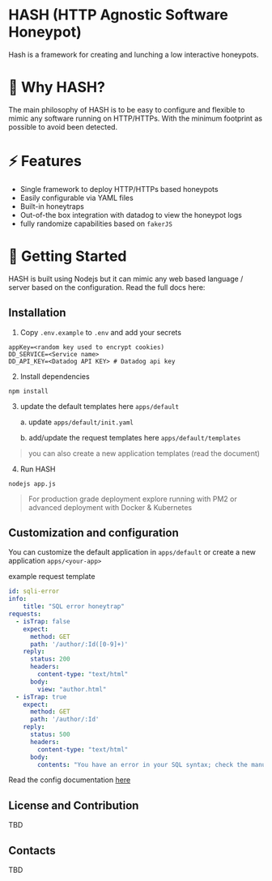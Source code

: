 # HASH (HTTP Agnostic Software Honeypot)
Hash is a framework for creating and lunching a low interactive honeypots. 

# 🌟 Why HASH?
The main philosophy of HASH is to be easy to configure and flexible to mimic any software running on HTTP/HTTPs. With the minimum footprint as possible to avoid been detected.


# ⚡ Features

* Single framework to deploy HTTP/HTTPs based honeypots
* Easily configurable via YAML files
* Built-in honeytraps
* Out-of-the box integration with datadog to view the honeypot logs
* fully randomize capabilities based on `fakerJS`


# 🚀 Getting Started
HASH is built using Nodejs but it can mimic any web based language / server based on the configuration. Read the full docs here:

## Installation

1. Copy `.env.example` to `.env` and add your secrets

```
appKey=<random key used to encrypt cookies) 
DD_SERVICE=<Service name> 
DD_API_KEY=<Datadog API KEY> # Datadog api key
```

2. Install dependencies

```
npm install
```

3. update the default templates here `apps/default`

    a. update `apps/default/init.yaml`

    b. add/update the request templates here `apps/default/templates`

> you can also create a new application templates (read the document)


4. Run HASH

```
nodejs app.js
```
> For production grade deployment explore running with PM2 or advanced deployment with Docker & Kubernetes




## Customization and configuration

You can customize the default application in `apps/default` or create a new application `apps/<your-app>`

example request template

```yaml
id: sqli-error
info:
    title: "SQL error honeytrap"
requests:
  - isTrap: false 
    expect:
      method: GET
      path: '/author/:Id([0-9]+)'
    reply:
      status: 200
      headers:
        content-type: "text/html"
      body: 
        view: "author.html"
  - isTrap: true 
    expect:
      method: GET
      path: '/author/:Id'
    reply:
      status: 500
      headers:
        content-type: "text/html"
      body: 
        contents: "You have an error in your SQL syntax; check the manual that corresponds to your MySQL server version for the right syntax to use near '' at line 2"
```

Read the config documentation [here](./docs/config.md)


## License and Contribution
TBD



## Contacts
TBD